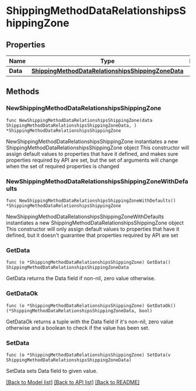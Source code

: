 # ShippingMethodDataRelationshipsShippingZone

## Properties

Name | Type | Description | Notes
------------ | ------------- | ------------- | -------------
**Data** | [**ShippingMethodDataRelationshipsShippingZoneData**](ShippingMethodDataRelationshipsShippingZoneData.md) |  | 

## Methods

### NewShippingMethodDataRelationshipsShippingZone

`func NewShippingMethodDataRelationshipsShippingZone(data ShippingMethodDataRelationshipsShippingZoneData, ) *ShippingMethodDataRelationshipsShippingZone`

NewShippingMethodDataRelationshipsShippingZone instantiates a new ShippingMethodDataRelationshipsShippingZone object
This constructor will assign default values to properties that have it defined,
and makes sure properties required by API are set, but the set of arguments
will change when the set of required properties is changed

### NewShippingMethodDataRelationshipsShippingZoneWithDefaults

`func NewShippingMethodDataRelationshipsShippingZoneWithDefaults() *ShippingMethodDataRelationshipsShippingZone`

NewShippingMethodDataRelationshipsShippingZoneWithDefaults instantiates a new ShippingMethodDataRelationshipsShippingZone object
This constructor will only assign default values to properties that have it defined,
but it doesn't guarantee that properties required by API are set

### GetData

`func (o *ShippingMethodDataRelationshipsShippingZone) GetData() ShippingMethodDataRelationshipsShippingZoneData`

GetData returns the Data field if non-nil, zero value otherwise.

### GetDataOk

`func (o *ShippingMethodDataRelationshipsShippingZone) GetDataOk() (*ShippingMethodDataRelationshipsShippingZoneData, bool)`

GetDataOk returns a tuple with the Data field if it's non-nil, zero value otherwise
and a boolean to check if the value has been set.

### SetData

`func (o *ShippingMethodDataRelationshipsShippingZone) SetData(v ShippingMethodDataRelationshipsShippingZoneData)`

SetData sets Data field to given value.



[[Back to Model list]](../README.md#documentation-for-models) [[Back to API list]](../README.md#documentation-for-api-endpoints) [[Back to README]](../README.md)


